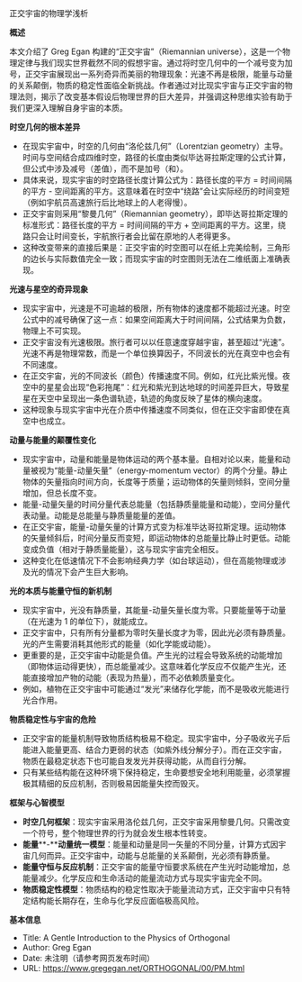 
正交宇宙的物理学浅析
  

**概述**

  

本文介绍了 Greg Egan 构建的“正交宇宙”（Riemannian universe），这是一个物理定律与我们现实世界截然不同的假想宇宙。通过将时空几何中的一个减号变为加号，正交宇宙展现出一系列奇异而美丽的物理现象：光速不再是极限，能量与动量的关系颠倒，物质的稳定性面临全新挑战。作者通过对比现实宇宙与正交宇宙的物理法则，揭示了改变基本假设后物理世界的巨大差异，并强调这种思维实验有助于我们更深入理解自身宇宙的本质。

  

**时空几何的根本差异**

- 在现实宇宙中，时空的几何由“洛伦兹几何”（Lorentzian geometry）主导。时间与空间结合成四维时空，路径的长度由类似毕达哥拉斯定理的公式计算，但公式中涉及减号（差值），而不是加号（和）。
- 具体来说，现实宇宙的时空路径长度计算公式为：路径长度的平方 = 时间间隔的平方 - 空间距离的平方。这意味着在时空中“绕路”会让实际经历的时间变短（例如宇航员高速旅行后比地球上的人老得慢）。
- 正交宇宙则采用“黎曼几何”（Riemannian geometry），即毕达哥拉斯定理的标准形式：路径长度的平方 = 时间间隔的平方 + 空间距离的平方。这里，绕路只会让时间变长，宇航旅行者会比留在原地的人老得更多。
- 这种改变带来的直接后果是：正交宇宙的时空图可以在纸上完美绘制，三角形的边长与实际数值完全一致；而现实宇宙的时空图则无法在二维纸面上准确表现。

  

**光速与星空的奇异现象**

- 现实宇宙中，光速是不可逾越的极限，所有物体的速度都不能超过光速。时空公式中的减号确保了这一点：如果空间距离大于时间间隔，公式结果为负数，物理上不可实现。
- 正交宇宙没有光速极限。旅行者可以以任意速度穿越宇宙，甚至超过“光速”。光速不再是物理常数，而是一个单位换算因子，不同波长的光在真空中也会有不同速度。
- 在正交宇宙，光的不同波长（颜色）传播速度不同。例如，红光比紫光慢。夜空中的星星会出现“色彩拖尾”：红光和紫光到达地球的时间差异巨大，导致星星在天空中呈现出一条色谱轨迹，轨迹的角度反映了星体的横向速度。
- 这种现象与现实宇宙中光在介质中传播速度不同类似，但在正交宇宙即使在真空中也成立。

  

**动量与能量的颠覆性变化**

- 现实宇宙中，动量和能量是物体运动的两个基本量。自相对论以来，能量和动量被视为“能量-动量矢量”（energy-momentum vector）的两个分量。静止物体的矢量指向时间方向，长度等于质量；运动物体的矢量则倾斜，空间分量增加，但总长度不变。
- 能量-动量矢量的时间分量代表总能量（包括静质量能量和动能），空间分量代表动量。动能是总能量与静质量能量的差值。
- 在正交宇宙，能量-动量矢量的计算方式变为标准毕达哥拉斯定理。运动物体的矢量倾斜后，时间分量反而变短，即运动物体的总能量比静止时更低。动能变成负值（相对于静质量能量），这与现实宇宙完全相反。
- 这种变化在低速情况下不会影响经典力学（如台球运动），但在高能物理或涉及光的情况下会产生巨大影响。

  

**光的本质与能量守恒的新机制**

- 现实宇宙中，光没有静质量，其能量-动量矢量长度为零。只要能量等于动量（在光速为 1 的单位下），就能成立。
- 正交宇宙中，只有所有分量都为零时矢量长度才为零，因此光必须有静质量。光的产生需要消耗其他形式的能量（如化学能或动能）。
- 更重要的是，正交宇宙中动能是负值。产生光的过程会导致系统的动能增加（即物体运动得更快），而总能量减少。这意味着化学反应不仅能产生光，还能直接增加产物的动能（表现为热量），而不必依赖质量变化。
- 例如，植物在正交宇宙中可能通过“发光”来储存化学能，而不是吸收光能进行光合作用。

  

**物质稳定性与宇宙的危险**

- 正交宇宙的能量机制导致物质结构极易不稳定。现实宇宙中，分子吸收光子后能进入能量更高、结合力更弱的状态（如紫外线分解分子）。而在正交宇宙，物质在最稳定状态下也可能自发发光并获得动能，从而自行分解。
- 只有某些结构能在这种环境下保持稳定，生命要想安全地利用能量，必须掌握极其精细的反应机制，否则极易因能量失控而毁灭。

  

**框架与心智模型**

- **时空几何框架**：现实宇宙采用洛伦兹几何，正交宇宙采用黎曼几何。只需改变一个符号，整个物理世界的行为就会发生根本性转变。
- **能量****-****动量统一模型**：能量和动量是同一矢量的不同分量，计算方式因宇宙几何而异。正交宇宙中，动能与总能量的关系颠倒，光必须有静质量。
- **能量守恒与反应机制**：正交宇宙的能量守恒要求系统在产生光时动能增加，总能量减少。化学反应和生命活动的能量流动方式与现实宇宙完全不同。
- **物质稳定性模型**：物质结构的稳定性取决于能量流动方式，正交宇宙中只有特定结构能长期存在，生命与化学反应面临极高风险。

  

**基本信息**

- Title: A Gentle Introduction to the Physics of Orthogonal
- Author: Greg Egan
- Date: 未注明（请参考网页发布时间）
- URL: https://www.gregegan.net/ORTHOGONAL/00/PM.html